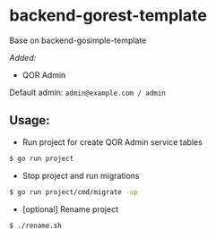 # backend-gorest-template

Base on backend-gosimple-template

*Added:* 
- QOR Admin

Default admin: ```admin@example.com / admin```


## Usage:

- Run project for create QOR Admin service tables
```bash
$ go run project
```

- Stop project and run migrations
```bash
$ go run project/cmd/migrate -up
```

- [optional] Rename project
```bash
$ ./rename.sh
```
